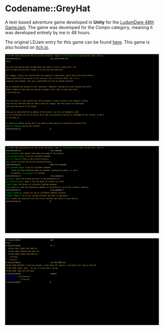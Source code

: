 # Codename::GreyHat
A text-based adventure game developed in **Unity** for the [LudumDare 48th GameJam](https://ldjam.com/events/ludum-dare/48). The game was developed for the *Compo* category, meaning it was developed entirely by me in 48 hours.

The original LDJam entry for this game can be found [here](https://ldjam.com/events/ludum-dare/48/codenamegreyhat). This game is also hosted on [itch.io](https://train27.itch.io/codenamegreyhat).

![Introduction screenshot](screenshots/screenshot1.png)

![Commands help screenshot](screenshots/screenshot2.png)

![Example of navigation screenshot](screenshots/screenshot3.png)
